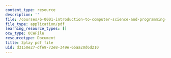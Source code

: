 ```yaml
---
content_type: resource
description: ''
file: /courses/6-0001-introduction-to-computer-science-and-programming-in-python-fall-2016/d3150e27dfe972e8349e65aa20d6d210_ncpb4wIsQu8.pdf
file_type: application/pdf
learning_resource_types: []
ocw_type: OCWFile
resourcetype: Document
title: 3play pdf file
uid: d3150e27-dfe9-72e8-349e-65aa20d6d210
---
```

